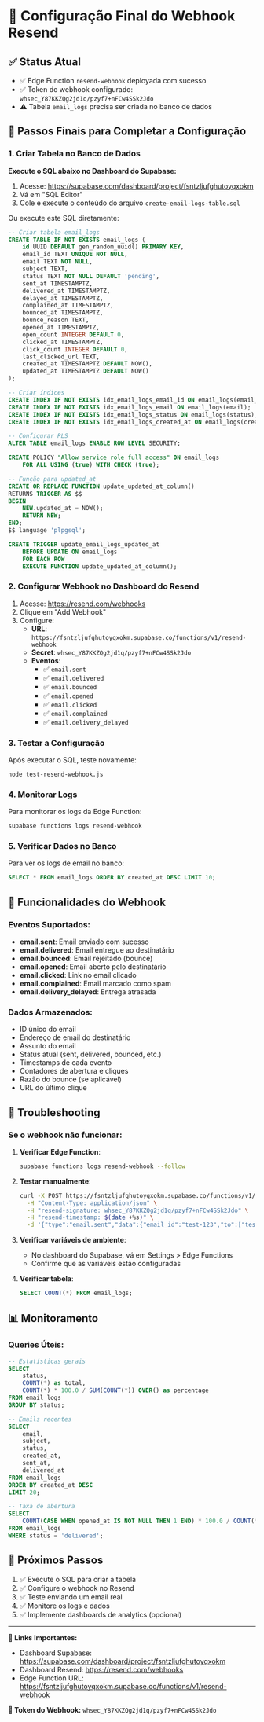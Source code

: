 # 🎯 Configuração Final do Webhook Resend

## ✅ Status Atual
- ✅ Edge Function `resend-webhook` deployada com sucesso
- ✅ Token do webhook configurado: `whsec_Y87KKZQg2jd1q/pzyf7+nFCw4SSk2Jdo`
- ⚠️ Tabela `email_logs` precisa ser criada no banco de dados

## 🚀 Passos Finais para Completar a Configuração

### 1. Criar Tabela no Banco de Dados

**Execute o SQL abaixo no Dashboard do Supabase:**

1. Acesse: https://supabase.com/dashboard/project/fsntzljufghutoyqxokm
2. Vá em "SQL Editor"
3. Cole e execute o conteúdo do arquivo `create-email-logs-table.sql`

Ou execute este SQL diretamente:

```sql
-- Criar tabela email_logs
CREATE TABLE IF NOT EXISTS email_logs (
    id UUID DEFAULT gen_random_uuid() PRIMARY KEY,
    email_id TEXT UNIQUE NOT NULL,
    email TEXT NOT NULL,
    subject TEXT,
    status TEXT NOT NULL DEFAULT 'pending',
    sent_at TIMESTAMPTZ,
    delivered_at TIMESTAMPTZ,
    delayed_at TIMESTAMPTZ,
    complained_at TIMESTAMPTZ,
    bounced_at TIMESTAMPTZ,
    bounce_reason TEXT,
    opened_at TIMESTAMPTZ,
    open_count INTEGER DEFAULT 0,
    clicked_at TIMESTAMPTZ,
    click_count INTEGER DEFAULT 0,
    last_clicked_url TEXT,
    created_at TIMESTAMPTZ DEFAULT NOW(),
    updated_at TIMESTAMPTZ DEFAULT NOW()
);

-- Criar índices
CREATE INDEX IF NOT EXISTS idx_email_logs_email_id ON email_logs(email_id);
CREATE INDEX IF NOT EXISTS idx_email_logs_email ON email_logs(email);
CREATE INDEX IF NOT EXISTS idx_email_logs_status ON email_logs(status);
CREATE INDEX IF NOT EXISTS idx_email_logs_created_at ON email_logs(created_at);

-- Configurar RLS
ALTER TABLE email_logs ENABLE ROW LEVEL SECURITY;

CREATE POLICY "Allow service role full access" ON email_logs
    FOR ALL USING (true) WITH CHECK (true);

-- Função para updated_at
CREATE OR REPLACE FUNCTION update_updated_at_column()
RETURNS TRIGGER AS $$
BEGIN
    NEW.updated_at = NOW();
    RETURN NEW;
END;
$$ language 'plpgsql';

CREATE TRIGGER update_email_logs_updated_at
    BEFORE UPDATE ON email_logs
    FOR EACH ROW
    EXECUTE FUNCTION update_updated_at_column();
```

### 2. Configurar Webhook no Dashboard do Resend

1. Acesse: https://resend.com/webhooks
2. Clique em "Add Webhook"
3. Configure:
   - **URL**: `https://fsntzljufghutoyqxokm.supabase.co/functions/v1/resend-webhook`
   - **Secret**: `whsec_Y87KKZQg2jd1q/pzyf7+nFCw4SSk2Jdo`
   - **Eventos**:
     - ✅ `email.sent`
     - ✅ `email.delivered`
     - ✅ `email.bounced`
     - ✅ `email.opened`
     - ✅ `email.clicked`
     - ✅ `email.complained`
     - ✅ `email.delivery_delayed`

### 3. Testar a Configuração

Após executar o SQL, teste novamente:

```bash
node test-resend-webhook.js
```

### 4. Monitorar Logs

Para monitorar os logs da Edge Function:

```bash
supabase functions logs resend-webhook
```

### 5. Verificar Dados no Banco

Para ver os logs de email no banco:

```sql
SELECT * FROM email_logs ORDER BY created_at DESC LIMIT 10;
```

## 🔧 Funcionalidades do Webhook

### Eventos Suportados:
- **email.sent**: Email enviado com sucesso
- **email.delivered**: Email entregue ao destinatário
- **email.bounced**: Email rejeitado (bounce)
- **email.opened**: Email aberto pelo destinatário
- **email.clicked**: Link no email clicado
- **email.complained**: Email marcado como spam
- **email.delivery_delayed**: Entrega atrasada

### Dados Armazenados:
- ID único do email
- Endereço de email do destinatário
- Assunto do email
- Status atual (sent, delivered, bounced, etc.)
- Timestamps de cada evento
- Contadores de abertura e cliques
- Razão do bounce (se aplicável)
- URL do último clique

## 🚨 Troubleshooting

### Se o webhook não funcionar:

1. **Verificar Edge Function**:
   ```bash
   supabase functions logs resend-webhook --follow
   ```

2. **Testar manualmente**:
   ```bash
   curl -X POST https://fsntzljufghutoyqxokm.supabase.co/functions/v1/resend-webhook \
     -H "Content-Type: application/json" \
     -H "resend-signature: whsec_Y87KKZQg2jd1q/pzyf7+nFCw4SSk2Jdo" \
     -H "resend-timestamp: $(date +%s)" \
     -d '{"type":"email.sent","data":{"email_id":"test-123","to":["test@example.com"],"subject":"Test"}}'
   ```

3. **Verificar variáveis de ambiente**:
   - No dashboard do Supabase, vá em Settings > Edge Functions
   - Confirme que as variáveis estão configuradas

4. **Verificar tabela**:
   ```sql
   SELECT COUNT(*) FROM email_logs;
   ```

## 📊 Monitoramento

### Queries Úteis:

```sql
-- Estatísticas gerais
SELECT 
    status,
    COUNT(*) as total,
    COUNT(*) * 100.0 / SUM(COUNT(*)) OVER() as percentage
FROM email_logs 
GROUP BY status;

-- Emails recentes
SELECT 
    email,
    subject,
    status,
    created_at,
    sent_at,
    delivered_at
FROM email_logs 
ORDER BY created_at DESC 
LIMIT 20;

-- Taxa de abertura
SELECT 
    COUNT(CASE WHEN opened_at IS NOT NULL THEN 1 END) * 100.0 / COUNT(*) as open_rate
FROM email_logs 
WHERE status = 'delivered';
```

## 🎉 Próximos Passos

1. ✅ Execute o SQL para criar a tabela
2. ✅ Configure o webhook no Resend
3. ✅ Teste enviando um email real
4. ✅ Monitore os logs e dados
5. ✅ Implemente dashboards de analytics (opcional)

---

**🔗 Links Importantes:**
- Dashboard Supabase: https://supabase.com/dashboard/project/fsntzljufghutoyqxokm
- Dashboard Resend: https://resend.com/webhooks
- Edge Function URL: https://fsntzljufghutoyqxokm.supabase.co/functions/v1/resend-webhook

**🔑 Token do Webhook:** `whsec_Y87KKZQg2jd1q/pzyf7+nFCw4SSk2Jdo`